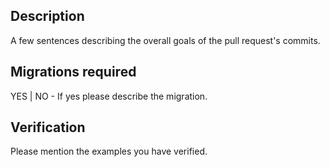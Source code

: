 ## Description

A few sentences describing the overall goals of the pull request's commits.

## Migrations required

YES | NO - If yes please describe the migration.

## Verification

Please mention the examples you have verified.
